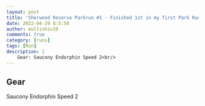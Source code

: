 ```yaml
---
layout: post
title: 'Sherwood Reserve Parkrun #1 - Finished 1st in my first Park Run 🤩'
date: 2022-04-29 8:5:50
author: multishiv19
comments: true
category: [runs]
tags: [Run]
description: |
    Gear: Saucony Endorphin Speed 2<br/>
---
```


## Gear
Saucony Endorphin Speed 2



<div width='100%' class='strava-embed-placeholder' data-embed-type='activity' data-embed-id='7061327341'></div>
<script src='https://strava-embeds.com/embed.js'></script>
